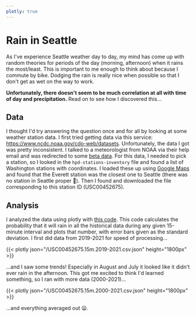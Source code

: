 ```yaml
---
plotly: true
---
```


# Rain in Seattle

As I've experience Seattle weather day to day, my mind has come up with random
theories for periods of the day (morning, afternoon) when it rains the
most/least. This is important to me enough to think about because I commute by
bike. Dodging the rain is really nice when possible so that I don't get as wet
on the way to work.

**Unfortunately, there doesn't seem to be much correlation at all with time of
day and precipitation.** Read on to see how I discovered this...

## Data

I thought I'd try answering the question once and for all by looking at some
weather station data.  I first tried getting data via this service:
https://www.ncdc.noaa.gov/cdo-web/datasets.  Unfortunately, the data I got was
pretty inconsistent. I talked to a meteorologist from NOAA via their help email
and was redirected to some [beta
data](https://www1.ncdc.noaa.gov/pub/data/hpd/auto/v2/beta/15min/). For this
data, I needed to pick a station, so I looked in the `hpd-stations-inventory`
file and found a list of Washington stations with coordinates. I loaded these
up using [Google Maps](https://webapps.stackexchange.com/a/102780) and found
that the Everett station was the closest one to Seattle (there was no station
in Seattle proper 🙁). Then I found and downloaded the file corresponding to
this station ID (USC00452675).

## Analysis

I analyzed the data using plotly with [this
code](https://github.com/kovasap/weather-data). This code calculates the
probability that it will rain in all the historical data during any given
15-minute interval and plots that number, with error bars given as the standard
deviation.  I first did data from 2019-2021 for speed of processing...

{{< plotly json="/USC00452675.15m.2019-2021.csv.json" height="1800px" >}}

...and I saw some trends! Especially in August and July it looked like it
didn't ever rain in the afternoon. This got me excited to think I'd learned
something, so I ran with more data (2000-2021)...

{{< plotly json="/USC00452675.15m.2000-2021.csv.json" height="1800px" >}}

...and everything averaged out 😦. 
